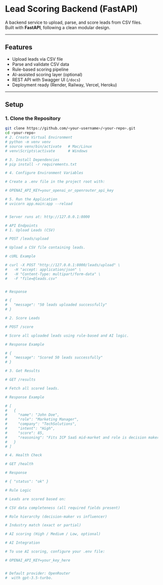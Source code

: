 # Lead Scoring Backend (FastAPI)

A backend service to upload, parse, and score leads from CSV files.  
Built with **FastAPI**, following a clean modular design.

---

## Features
- Upload leads via CSV file  
- Parse and validate CSV data  
- Rule-based scoring pipeline  
- AI-assisted scoring layer (optional)  
- REST API with Swagger UI (`/docs`)  
- Deployment ready (Render, Railway, Vercel, Heroku)  

---

## Setup

### 1. Clone the Repository
```bash
git clone https://github.com/<your-username>/<your-repo>.git
cd <your-repo>
# 2. Create Virtual Environment
# python -m venv venv
# source venv/bin/activate   # Mac/Linux
# venv\Scripts\activate      # Windows

# 3. Install Dependencies
# pip install -r requirements.txt

# 4. Configure Environment Variables

# Create a .env file in the project root with:

# OPENAI_API_KEY=your_openai_or_openrouter_api_key

# 5. Run the Application
# uvicorn app.main:app --reload


# Server runs at: http://127.0.0.1:8000

# API Endpoints
# 1. Upload Leads (CSV)

# POST /leads/upload

# Upload a CSV file containing leads.

# cURL Example

# curl -X POST "http://127.0.0.1:8000/leads/upload" \
#   -H "accept: application/json" \
#   -H "Content-Type: multipart/form-data" \
#   -F "file=@leads.csv"


# Response

# {
#   "message": "50 leads uploaded successfully"
# }

# 2. Score Leads

# POST /score

# Score all uploaded leads using rule-based and AI logic.

# Response Example

# {
#   "message": "Scored 50 leads successfully"
# }

# 3. Get Results

# GET /results

# Fetch all scored leads.

# Response Example

# [
#   {
#     "name": "John Doe",
#     "role": "Marketing Manager",
#     "company": "TechSolutions",
#     "intent": "High",
#     "score": 85,
#     "reasoning": "Fits ICP SaaS mid-market and role is decision maker."
#   }
# ]

# 4. Health Check

# GET /health

# Response

# { "status": "ok" }

# Rule Logic

# Leads are scored based on:

# CSV data completeness (all required fields present)

# Role hierarchy (decision-maker vs influencer)

# Industry match (exact or partial)

# AI scoring (High / Medium / Low, optional)

# AI Integration

# To use AI scoring, configure your .env file:

# OPENAI_API_KEY=your_key_here


# Default provider: OpenRouter
#  with gpt-3.5-turbo.